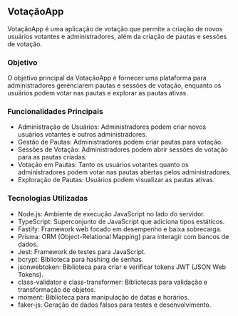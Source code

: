 ## VotaçãoApp

VotaçãoApp é uma aplicação de votação que permite a criação de novos usuários votantes e administradores, além da criação de pautas e sessões de votação.

### Objetivo
O objetivo principal da VotaçãoApp é fornecer uma plataforma para administradores gerenciarem pautas e sessões de votação, enquanto os usuários podem votar nas pautas e explorar as pautas ativas.

### Funcionalidades Principais
- Administração de Usuários: Administradores podem criar novos usuários votantes e outros administradores.
- Gestão de Pautas: Administradores podem criar pautas para votação.
- Sessões de Votação: Administradores podem abrir sessões de votação para as pautas criadas.
- Votação em Pautas: Tanto os usuários votantes quanto os administradores podem votar nas pautas abertas pelos administradores.
- Exploração de Pautas: Usuários podem visualizar as pautas ativas.

### Tecnologias Utilizadas
- Node.js: Ambiente de execução JavaScript no lado do servidor.
- TypeScript: Superconjunto de JavaScript que adiciona tipos estáticos.
- Fastify: Framework web focado em desempenho e baixa sobrecarga.
- Prisma: ORM (Object-Relational Mapping) para interagir com bancos de dados.
- Jest: Framework de testes para JavaScript.
- bcrypt: Biblioteca para hashing de senhas.
- jsonwebtoken: Biblioteca para criar e verificar tokens JWT (JSON Web Tokens).
- class-validator e class-transformer: Bibliotecas para validação e transformação de objetos.
- moment: Biblioteca para manipulação de datas e horários.
- faker-js: Geração de dados falsos para testes e desenvolvimento.
